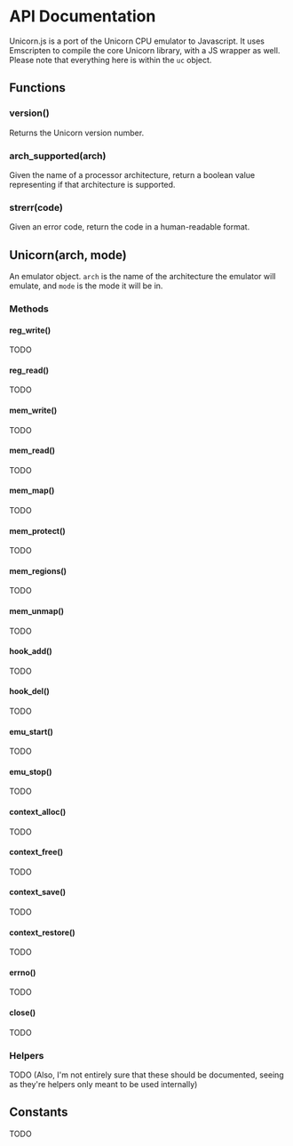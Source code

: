 # API Documentation
Unicorn.js is a port of the Unicorn CPU emulator to Javascript. It uses Emscripten to compile the core Unicorn library, with a JS wrapper as well. Please note that everything here is within the `uc` object.

## Functions
### version()
Returns the Unicorn version number.
### arch_supported(arch)
Given the name of a processor architecture, return a boolean value representing if that architecture is supported.
### strerr(code)
Given an error code, return the code in a human-readable format.
## Unicorn(arch, mode)
An emulator object. `arch` is the name of the architecture the emulator will emulate, and `mode` is the mode it will be in.
### Methods
#### reg_write()
TODO
#### reg_read()
TODO
#### mem_write()
TODO
#### mem_read()
TODO
#### mem_map()
TODO
#### mem_protect()
TODO
#### mem_regions()
TODO
#### mem_unmap()
TODO
#### hook_add()
TODO
#### hook_del()
TODO
#### emu_start()
TODO
#### emu_stop()
TODO
#### context_alloc()
TODO
#### context_free()
TODO
#### context_save()
TODO
#### context_restore()
TODO
#### errno()
TODO
#### close()
TODO
### Helpers
TODO (Also, I'm not entirely sure that these should be documented, seeing as they're helpers only meant to be used internally)
## Constants
TODO
